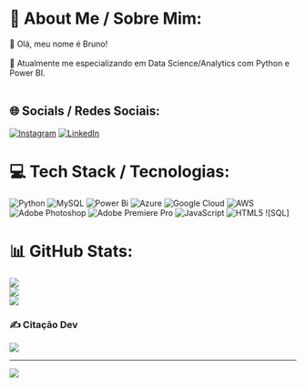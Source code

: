 # 💫 About Me / Sobre Mim:
👯 Olá, meu nome é Bruno!<br><br>🌱 Atualmente me especializando em Data Science/Analytics com Python e Power BI.<br><br>


## 🌐 Socials / Redes Sociais:
[![Instagram](https://img.shields.io/badge/Instagram-%23E4405F.svg?logo=Instagram&logoColor=white)](https://instagram.com/brunobosca) [![LinkedIn](https://img.shields.io/badge/LinkedIn-%230077B5.svg?logo=linkedin&logoColor=white)](https://linkedin.com/in/brunoboscaini) 

# 💻 Tech Stack / Tecnologias:
![Python](https://img.shields.io/badge/python-3670A0?style=for-the-badge&logo=python&logoColor=ffdd54) ![MySQL](https://img.shields.io/badge/mysql-%2300000f.svg?style=for-the-badge&logo=mysql&logoColor=white) ![Power Bi](https://img.shields.io/badge/power_bi-F2C811?style=for-the-badge&logo=powerbi&logoColor=black) ![Azure](https://img.shields.io/badge/azure-%230072C6.svg?style=for-the-badge&logo=microsoftazure&logoColor=white) ![Google Cloud](https://img.shields.io/badge/GoogleCloud-%234285F4.svg?style=for-the-badge&logo=google-cloud&logoColor=white) ![AWS](https://img.shields.io/badge/AWS-%23FF9900.svg?style=for-the-badge&logo=amazon-aws&logoColor=white) ![Adobe Photoshop](https://img.shields.io/badge/adobe%20photoshop-%2331A8FF.svg?style=for-the-badge&logo=adobe%20photoshop&logoColor=white) ![Adobe Premiere Pro](https://img.shields.io/badge/Adobe%20Premiere%20Pro-9999FF.svg?style=for-the-badge&logo=Adobe%20Premiere%20Pro&logoColor=white) ![JavaScript](https://img.shields.io/badge/javascript-%23323330.svg?style=for-the-badge&logo=javascript&logoColor=%23F7DF1E) ![HTML5](https://img.shields.io/badge/html5-%23E34F26.svg?style=for-the-badge&logo=html5&logoColor=white) ![SQL]
# 📊 GitHub Stats:
![](https://github-readme-stats.vercel.app/api?username=brunobosca&theme=dark&hide_border=false&include_all_commits=true&count_private=false)<br/>
![](https://github-readme-streak-stats.herokuapp.com/?user=brunobosca&theme=dark&hide_border=false)<br/>
![](https://github-readme-stats.vercel.app/api/top-langs/?username=brunobosca&theme=dark&hide_border=false&include_all_commits=true&count_private=false&layout=compact)

### ✍️ Citação Dev 
![](https://quotes-github-readme.vercel.app/api?type=horizontal&theme=radical)

---
[![](https://visitcount.itsvg.in/api?id=brunobosca&icon=9&color=0)](https://visitcount.itsvg.in)
